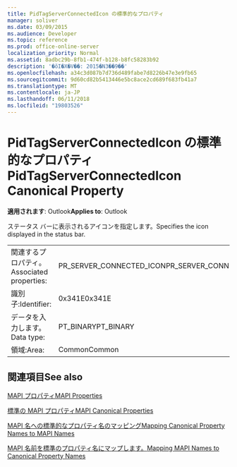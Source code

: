 ```yaml
---
title: PidTagServerConnectedIcon の標準的なプロパティ
manager: soliver
ms.date: 03/09/2015
ms.audience: Developer
ms.topic: reference
ms.prod: office-online-server
localization_priority: Normal
ms.assetid: 8adbc29b-8fb1-474f-b128-b8fc58283b92
description: '�ŏI�X�V��: 2015�N3��9��'
ms.openlocfilehash: a34c3d087b7d736d489fabe7d8226b47e3e9fb65
ms.sourcegitcommit: 9d60cd82b5413446e5bc8ace2cd689f683fb41a7
ms.translationtype: MT
ms.contentlocale: ja-JP
ms.lasthandoff: 06/11/2018
ms.locfileid: "19803526"
---
```

# <a name="pidtagserverconnectedicon-canonical-property"></a><span data-ttu-id="f5637-103">PidTagServerConnectedIcon の標準的なプロパティ</span><span class="sxs-lookup"><span data-stu-id="f5637-103">PidTagServerConnectedIcon Canonical Property</span></span>

  
  
<span data-ttu-id="f5637-104">**適用されます**: Outlook</span><span class="sxs-lookup"><span data-stu-id="f5637-104">**Applies to**: Outlook</span></span> 
  
<span data-ttu-id="f5637-105">ステータス バーに表示されるアイコンを指定します。</span><span class="sxs-lookup"><span data-stu-id="f5637-105">Specifies the icon displayed in the status bar.</span></span>
  
|||
|:-----|:-----|
|<span data-ttu-id="f5637-106">関連するプロパティ。</span><span class="sxs-lookup"><span data-stu-id="f5637-106">Associated properties:</span></span>  <br/> |<span data-ttu-id="f5637-107">PR_SERVER_CONNECTED_ICON</span><span class="sxs-lookup"><span data-stu-id="f5637-107">PR_SERVER_CONNECTED_ICON</span></span>  <br/> |
|<span data-ttu-id="f5637-108">識別子:</span><span class="sxs-lookup"><span data-stu-id="f5637-108">Identifier:</span></span>  <br/> |<span data-ttu-id="f5637-109">0x341E</span><span class="sxs-lookup"><span data-stu-id="f5637-109">0x341E</span></span>  <br/> |
|<span data-ttu-id="f5637-110">データを入力します。</span><span class="sxs-lookup"><span data-stu-id="f5637-110">Data type:</span></span>  <br/> |<span data-ttu-id="f5637-111">PT_BINARY</span><span class="sxs-lookup"><span data-stu-id="f5637-111">PT_BINARY</span></span>  <br/> |
|<span data-ttu-id="f5637-112">領域:</span><span class="sxs-lookup"><span data-stu-id="f5637-112">Area:</span></span>  <br/> |<span data-ttu-id="f5637-113">Common</span><span class="sxs-lookup"><span data-stu-id="f5637-113">Common</span></span>  <br/> |
   
## <a name="see-also"></a><span data-ttu-id="f5637-114">関連項目</span><span class="sxs-lookup"><span data-stu-id="f5637-114">See also</span></span>



[<span data-ttu-id="f5637-115">MAPI プロパティ</span><span class="sxs-lookup"><span data-stu-id="f5637-115">MAPI Properties</span></span>](mapi-properties.md)
  
[<span data-ttu-id="f5637-116">標準の MAPI プロパティ</span><span class="sxs-lookup"><span data-stu-id="f5637-116">MAPI Canonical Properties</span></span>](mapi-canonical-properties.md)
  
[<span data-ttu-id="f5637-117">MAPI 名への標準的なプロパティ名のマッピング</span><span class="sxs-lookup"><span data-stu-id="f5637-117">Mapping Canonical Property Names to MAPI Names</span></span>](mapping-canonical-property-names-to-mapi-names.md)
  
[<span data-ttu-id="f5637-118">MAPI 名前を標準のプロパティ名にマップします。</span><span class="sxs-lookup"><span data-stu-id="f5637-118">Mapping MAPI Names to Canonical Property Names</span></span>](mapping-mapi-names-to-canonical-property-names.md)

